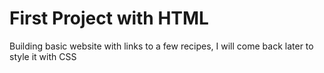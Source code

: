 <h1>First Project with HTML</h1>
<p>Building basic website with links to a few recipes, I will come back later to style it with CSS</p>
